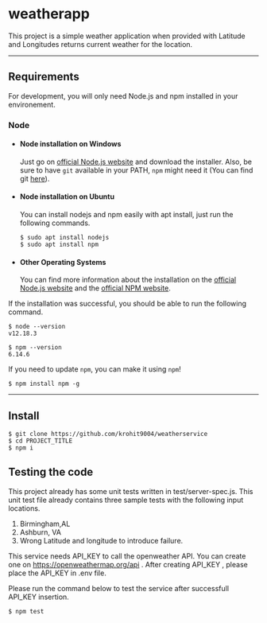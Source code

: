 # weatherapp

This project is a simple weather application when provided with Latitude and Longitudes returns current weather for the  location.

---
## Requirements

For development, you will only need Node.js and npm installed in your environement.

### Node
- #### Node installation on Windows

  Just go on [official Node.js website](https://nodejs.org/) and download the installer.
Also, be sure to have `git` available in your PATH, `npm` might need it (You can find git [here](https://git-scm.com/)).

- #### Node installation on Ubuntu

  You can install nodejs and npm easily with apt install, just run the following commands.

      $ sudo apt install nodejs
      $ sudo apt install npm

- #### Other Operating Systems
  You can find more information about the installation on the [official Node.js website](https://nodejs.org/) and the [official NPM website](https://npmjs.org/).

If the installation was successful, you should be able to run the following command.

    $ node --version
    v12.18.3

    $ npm --version
    6.14.6

If you need to update `npm`, you can make it using `npm`! 

    $ npm install npm -g
---

## Install

    $ git clone https://github.com/krohit9004/weatherservice
    $ cd PROJECT_TITLE
    $ npm i 
    
## Testing the code

This project already has some unit tests written in test/server-spec.js. This unit test file already contains three sample tests with the following input locations.
1. Birmingham,AL
2. Ashburn, VA
3. Wrong Latitude and longitude to introduce failure.

This service needs API_KEY to call the openweather API. You can create one on https://openweathermap.org/api .
After creating API_KEY , please place the API_KEY in .env file.

Please run the command below to test the service after successfull API_KEY insertion.
    
    $ npm test


    

    


